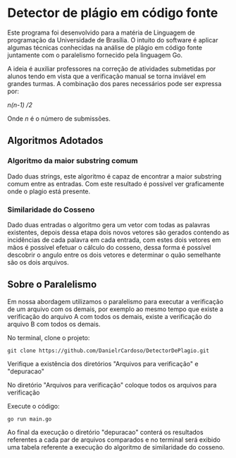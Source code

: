 # Detector de plágio em código fonte 

Este programa foi desenvolvido para a matéria de Linguagem de programação da Universidade de Brasília. O intuito do software é aplicar algumas técnicas conhecidas na análise de plágio em código fonte juntamente com o paralelismo fornecido pela linguagem Go.

A ideia é auxiliar professores na correção de atividades submetidas por alunos tendo em vista que a verificação manual se torna inviável em grandes turmas. A combinação dos pares necessários pode ser expressa por:

*n(n-1) /2*

Onde *n* é o número de submissões.

## Algoritmos Adotados

### Algoritmo da maior substring comum
Dado duas strings, este algoritmo é capaz de encontrar a maior substring comum entre as entradas. Com este resultado é possível ver graficamente onde o plagio está presente.

### Similaridade do Cosseno
Dado duas entradas o algoritmo gera um vetor com todas as palavras existentes, depois dessa etapa dois novos vetores são gerados contendo as incidências de cada palavra em cada entrada, com estes dois vetores em mãos é possível efetuar o cálculo do cosseno, dessa forma é possível descobrir o angulo entre os dois vetores e determinar o quão semelhante são os dois arquivos.

## Sobre o Paralelismo
Em nossa abordagem utilizamos o paralelismo para executar a verificação de um arquivo com os demais, por exemplo ao mesmo tempo que existe a verificação do arquivo A com todos os demais, existe a verificação do arquivo B com todos os demais.

No terminal, clone o projeto:  

```  
git clone https://github.com/DanielrCardoso/DetectorDePlagio.git 
``` 

Verifique a existência dos diretórios "Arquivos para verificação" e "depuracao" 

No diretório "Arquivos para verificação" coloque todos os arquivos para verificação 

Execute o código: 

```  
go run main.go 
``` 
Ao final da execução o diretório "depuracao" conterá os resultados referentes a cada par de arquivos comparados e no terminal será exibido uma tabela referente a execução do algoritmo de similaridade do cosseno. 
